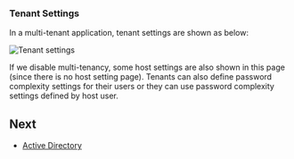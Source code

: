 ### Tenant Settings

In a multi-tenant application, tenant settings are shown as below:

<img src="images/tenant-settings-core-1.png" alt="Tenant settings" class="img-thumbnail" />

If we disable multi-tenancy, some host settings are also shown in this page (since there is no host setting page). Tenants can also define password complexity settings for their users or they can use password complexity settings defined by host user.

## Next

* [Active Directory](Features-Angular-Active-Directory)